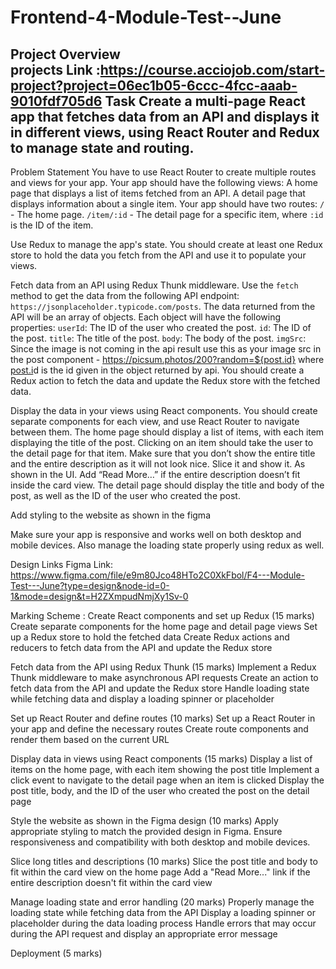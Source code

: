 # Frontend-4-Module-Test--June

Project Overview  
projects Link :https://course.acciojob.com/start-project?project=06ec1b05-6ccc-4fcc-aaab-9010fdf705d6
Task
Create a multi-page React app that fetches data from an API and displays it in different views, using React Router and Redux to manage state and routing.
---------------------------------------------------------------------


Problem Statement
You have to use React Router to create multiple routes and views for your app. Your app should have the following views:
A home page that displays a list of items fetched from an API.
A detail page that displays information about a single item.
Your app should have two routes:
`/` - The home page.
`/item/:id` - The detail page for a specific item, where `:id` is the ID of the item.

Use Redux to manage the app's state. You should create at least one Redux store to hold the data you fetch from the API and use it to populate your views.

Fetch data from an API using Redux Thunk middleware. Use the `fetch` method to get the data from the following API endpoint: `https://jsonplaceholder.typicode.com/posts`.
The data returned from the API will be an array of objects. Each object will have the following properties:
`userId`: The ID of the user who created the post.
`id`: The ID of the post.
`title`: The title of the post.
`body`: The body of the post.
`imgSrc`: Since the image is not coming in the api result use this as your image src in the post component - https://picsum.photos/200?random=${post.id} where [post.i](http://post.id/)d is the id given in the object returned by api.
You should create a Redux action to fetch the data and update the Redux store with the fetched data.

Display the data in your views using React components. You should create separate components for each view, and use React Router to navigate between them.
The home page should display a list of items, with each item displaying the title of the post. Clicking on an item should take the user to the detail page for that item. Make sure that you don’t show the entire title and the entire description as it will not look nice. Slice it and show it. As shown in the UI. Add “Read More…” if the entire description doesn’t fit inside the card view.
The detail page should display the title and body of the post, as well as the ID of the user who created the post.

Add styling to the website as shown in the figma

Make sure your app is responsive and works well on both desktop and mobile devices. Also manage the loading state properly using redux as well.



Design Links
Figma Link:
https://www.figma.com/file/e9m80Jco48HTo2C0XkFbol/F4---Module-Test---June?type=design&node-id=0-1&mode=design&t=H2ZXmpudNmjXy1Sv-0



Marking Scheme  :
Create React components and set up Redux (15 marks)
Create separate components for the home page and detail page views
Set up a Redux store to hold the fetched data
Create Redux actions and reducers to fetch data from the API and update the Redux store

Fetch data from the API using Redux Thunk (15 marks)
Implement a Redux Thunk middleware to make asynchronous API requests
Create an action to fetch data from the API and update the Redux store
Handle loading state while fetching data and display a loading spinner or placeholder

Set up React Router and define routes (10 marks)
Set up a React Router in your app and define the necessary routes
Create route components and render them based on the current URL

Display data in views using React components (15 marks)
Display a list of items on the home page, with each item showing the post title
Implement a click event to navigate to the detail page when an item is clicked
Display the post title, body, and the ID of the user who created the post on the detail page

Style the website as shown in the Figma design (10 marks)
Apply appropriate styling to match the provided design in Figma.
Ensure responsiveness and compatibility with both desktop and mobile devices.

Slice long titles and descriptions (10 marks)
Slice the post title and body to fit within the card view on the home page
Add a "Read More..." link if the entire description doesn't fit within the card view

Manage loading state and error handling (20 marks)
Properly manage the loading state while fetching data from the API
Display a loading spinner or placeholder during the data loading process
Handle errors that may occur during the API request and display an appropriate error message

Deployment (5 marks)